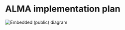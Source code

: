 # ALMA implementation plan

![Embedded (public) diagram](http://www.plantuml.com/plantuml/proxy?cache=no&fmt=svg&src=https://raw.githubusercontent.com/BIT-SDUB/ALMA/main/implentation/timeline.puml)


